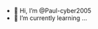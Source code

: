 - 👋 Hi, I’m @Paul-cyber2005
- 🌱 I’m currently learning ...


<!---
Paul-cyber2005/Paul-cyber2005 is a ✨ special ✨ repository because its `README.md` (this file) appears on your GitHub profile.
You can click the Preview link to take a look at your changes.
--->
